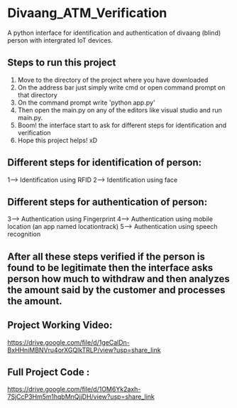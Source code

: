 # Divaang_ATM_Verification

A python interface for identification and authentication of divaang (blind) person with intergrated IoT devices.

## Steps to run this project 
1) Move to the directory of the project where you have downloaded
2) On the address bar just simply write cmd or open command prompt on that directory
3) On the command prompt write 'python app.py'
4) Then open the main.py on any of the editors like visual studio and run main.py.
5) Boom! the interface start to ask for different steps for identification and verification
6) Hope this project helps! xD 

## Different steps for identification of person:
1--> Identification using RFID
2--> Identification using face 


## Different steps for authentication of person:
3--> Authentication using Fingerprint
4--> Authentication using mobile location (an app named locationtrack)
5--> Authentication using speech recognition 


## After all these steps verified if the person is found to be legitimate then the interface asks person how much to withdraw and then analyzes the amount said by the customer and processes the amount.


## Project Working Video: 
https://drive.google.com/file/d/1geCalDn-BxHHniMBNVru4orXGQlkTRLP/view?usp=share_link

## Full Project Code : 
https://drive.google.com/file/d/1OM6Yk2axh-7SjCcP3Hm5m1hqbMnQjjDH/view?usp=share_link




